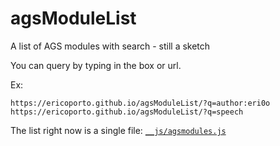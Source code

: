 # agsModuleList
A list of AGS modules with search - still a sketch

You can query by typing in the box or url.

Ex: 

    https://ericoporto.github.io/agsModuleList/?q=author:eri0o
    https://ericoporto.github.io/agsModuleList/?q=speech

The list right now is a single file: [`__js/agsmodules.js`](__js/agsmodules.js)
